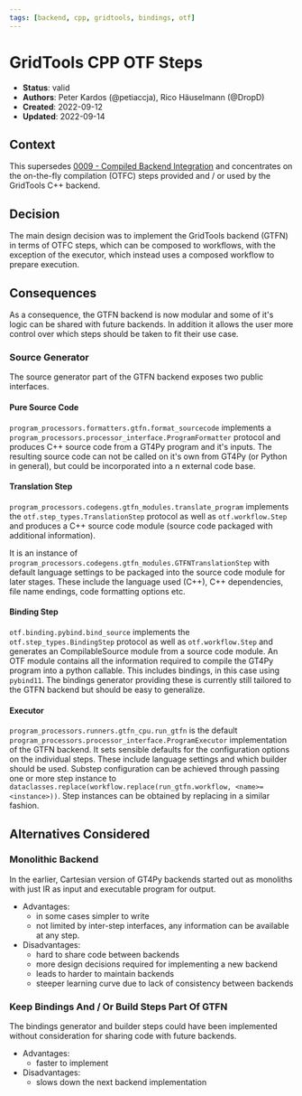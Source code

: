 ```yaml
---
tags: [backend, cpp, gridtools, bindings, otf]
---
```


# GridTools CPP OTF Steps

- **Status**: valid
- **Authors**: Peter Kardos (@petiaccja), Rico Häuselmann (@DropD)
- **Created**: 2022-09-12
- **Updated**: 2022-09-14

## Context

This supersedes [0009 - Compiled Backend Integration](0009-Compiled_Backend_Integration.md) and concentrates on the on-the-fly compilation (OTFC) steps provided and / or used by the GridTools C++ backend.

## Decision

The main design decision was to implement the GridTools backend (GTFN) in terms of OTFC steps, which can be composed to workflows, with the exception of the executor, which instead uses a composed workflow to prepare execution.

## Consequences

As a consequence, the GTFN backend is now modular and some of it's logic can be shared with future backends. In addition it allows the user more control over which steps should be taken to fit their use case.

### Source Generator

The source generator part of the GTFN backend exposes two public interfaces.

#### Pure Source Code

`program_processors.formatters.gtfn.format_sourcecode` implements a `program_processors.processor_interface.ProgramFormatter` protocol and produces C++ source code from a GT4Py program and it's inputs. The resulting source code can not be called on it's own from GT4Py (or Python in general), but could be incorporated into a n external code base.

#### Translation Step

`program_processors.codegens.gtfn_modules.translate_program` implements the `otf.step_types.TranslationStep` protocol as well as `otf.workflow.Step` and produces a C++ source code module (source code packaged with additional information).

It is an instance of `program_processors.codegens.gtfn_modules.GTFNTranslationStep` with default language settings to be packaged into the source code module for later stages. These include the language used (C++), C++ dependencies, file name endings, code formatting options etc.

#### Binding Step

`otf.binding.pybind.bind_source` implements the `otf.step_types.BindingStep` protocol as well as `otf.workflow.Step` and generates an CompilableSource module from a source code module. An OTF module contains all the information required to compile the GT4Py program into a python callable. This includes bindings, in this case using `pybind11`. The bindings generator providing these is currently still tailored to the GTFN backend but should be easy to generalize.

#### Executor

`program_processors.runners.gtfn_cpu.run_gtfn` is the default `program_processors.processor_interface.ProgramExecutor` implementation of the GTFN backend. It sets sensible defaults for the configuration options on the individual steps. These include language settings and which builder should be used. Substep configuration can be achieved through passing one or more step instance to `dataclasses.replace(workflow.replace(run_gtfn.workflow, <name>=<instance>))`. Step instances can be obtained by replacing in a similar fashion.

## Alternatives Considered

### Monolithic Backend

In the earlier, Cartesian version of GT4Py backends started out as monoliths with just IR as input and executable program for output.

- Advantages:
  - in some cases simpler to write
  - not limited by inter-step interfaces, any information can be available at any step.
- Disadvantages:
  - hard to share code between backends
  - more design decisions required for implementing a new backend
  - leads to harder to maintain backends
  - steeper learning curve due to lack of consistency between backends

### Keep Bindings And / Or Build Steps Part Of GTFN

The bindings generator and builder steps could have been implemented without consideration for sharing code with future backends.

- Advantages:
  - faster to implement
- Disadvantages:
  - slows down the next backend implementation
